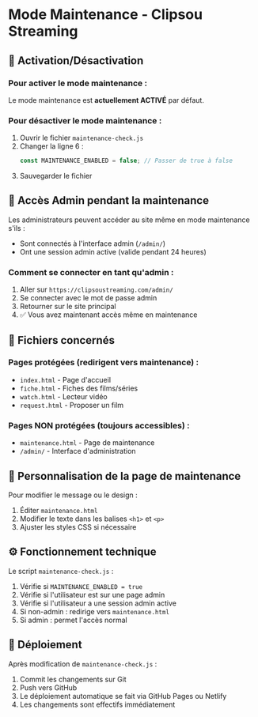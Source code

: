 # Mode Maintenance - Clipsou Streaming

## 🔧 Activation/Désactivation

### Pour activer le mode maintenance :
Le mode maintenance est **actuellement ACTIVÉ** par défaut.

### Pour désactiver le mode maintenance :
1. Ouvrir le fichier `maintenance-check.js`
2. Changer la ligne 6 :
   ```javascript
   const MAINTENANCE_ENABLED = false; // Passer de true à false
   ```
3. Sauvegarder le fichier

## 🔑 Accès Admin pendant la maintenance

Les administrateurs peuvent accéder au site même en mode maintenance s'ils :
- Sont connectés à l'interface admin (`/admin/`)
- Ont une session admin active (valide pendant 24 heures)

### Comment se connecter en tant qu'admin :
1. Aller sur `https://clipsoustreaming.com/admin/`
2. Se connecter avec le mot de passe admin
3. Retourner sur le site principal
4. ✅ Vous avez maintenant accès même en maintenance

## 📄 Fichiers concernés

### Pages protégées (redirigent vers maintenance) :
- `index.html` - Page d'accueil
- `fiche.html` - Fiches des films/séries
- `watch.html` - Lecteur vidéo
- `request.html` - Proposer un film

### Pages NON protégées (toujours accessibles) :
- `maintenance.html` - Page de maintenance
- `/admin/` - Interface d'administration

## 🎨 Personnalisation de la page de maintenance

Pour modifier le message ou le design :
1. Éditer `maintenance.html`
2. Modifier le texte dans les balises `<h1>` et `<p>`
3. Ajuster les styles CSS si nécessaire

## ⚙️ Fonctionnement technique

Le script `maintenance-check.js` :
1. Vérifie si `MAINTENANCE_ENABLED = true`
2. Vérifie si l'utilisateur est sur une page admin
3. Vérifie si l'utilisateur a une session admin active
4. Si non-admin : redirige vers `maintenance.html`
5. Si admin : permet l'accès normal

## 🚀 Déploiement

Après modification de `maintenance-check.js` :
1. Commit les changements sur Git
2. Push vers GitHub
3. Le déploiement automatique se fait via GitHub Pages ou Netlify
4. Les changements sont effectifs immédiatement
